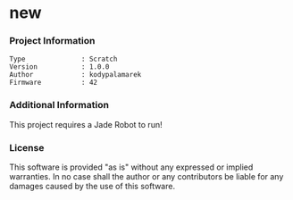 new
================



### Project Information
```
Type              : Scratch
Version           : 1.0.0
Author            : kodypalamarek
Firmware          : 42
```

### Additional Information
This project requires a Jade Robot to run!

### License
This software is provided "as is" without any expressed or implied warranties.  In no case shall the author or any contributors be liable for any damages caused by the use of this software.

